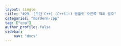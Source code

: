 ```yaml
---
layout: single
title: "#29. [모던 C++] (C++11~) 템플릿 오른쪽 꺽쇠 괄호"
categories: "mordern-cpp"
tag: ["cpp"]
author_profile: false
sidebar: 
    nav: "docs"
---
```



